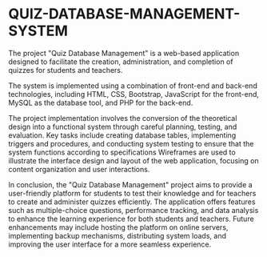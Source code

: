# QUIZ-DATABASE-MANAGEMENT-SYSTEM
The project "Quiz Database Management" is a web-based application designed to facilitate the creation, administration, and completion of quizzes for students and teachers.

The system is implemented using a combination of front-end and back-end technologies, including HTML, CSS, Bootstrap, JavaScript for the front-end, MySQL as the database tool, and PHP for the back-end. 

The project implementation involves the conversion of the theoretical design into a functional system through careful planning, testing, and evaluation. Key tasks include creating database tables, implementing triggers and procedures, and conducting system testing to ensure that the system functions according to specifications
Wireframes are used to illustrate the interface design and layout of the web application, focusing on content organization and user interactions.

In conclusion, the "Quiz Database Management" project aims to provide a user-friendly platform for students to test their knowledge and for teachers to create and administer quizzes efficiently. The application offers features such as multiple-choice questions, performance tracking, and data analysis to enhance the learning experience for both students and teachers. Future enhancements may include hosting the platform on online servers, implementing backup mechanisms, distributing system loads, and improving the user interface for a more seamless experience.
